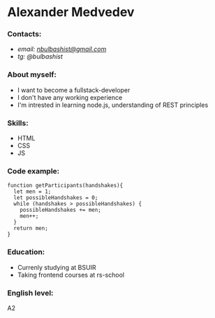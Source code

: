 # Alexander Medvedev

### Contacts:
* *email: nbulbashist@gmail.com*
* *tg: @bulbashist*

### About myself:
* I want to become a fullstack-developer
* I don't have any working experience
* I'm intrested in learning node.js, understanding of REST principles

### Skills:
* HTML
* CSS
* JS

### Code example:
```
function getParticipants(handshakes){
  let men = 1;
  let possibleHandshakes = 0;
  while (handshakes > possibleHandshakes) {
    possibleHandshakes += men;
    men++;
  }
  return men;
}
```

### Education:
* Currenly studying at BSUIR
* Taking frontend courses at rs-school

### English level:
A2